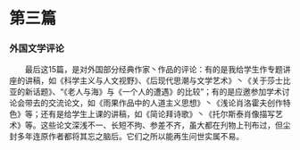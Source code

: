 # 第三篇

### 外国文学评论

&emsp;&emsp;最后这15篇，是对外国部分经典作家丶作品的评论：有的是我给学生作专题讲座的讲稿，如《科学主义与人文视野》、《后现代思潮与文学艺术》丶《关于莎士比亚的新话题》、“《老人与海》与《一个人的遭遇》的比较”；有的是应邀参加学术讨论会带去的交流论文，如《雨果作品中的人道主义思想》丶《浅论肖洛霍夫创作特色》等；还有是给学生上课的讲稿，如《简论拜诗歌》丶《托尔斯泰肖像描写艺术》等。这些论文深浅不一、长短不拘、参差不齐，虽大都在刋物上刊布过，但尘封多年连原作者都将其忘之脑后。它们之所以能再生问世实属不易。

